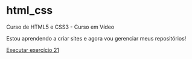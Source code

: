 # html_css
 Curso de HTML5 e CSS3 - Curso em Vídeo

Estou aprendendo a criar sites e agora vou gerenciar meus repositórios!

<a href= "https://carollkaren.github.io/html_css/ex021/index.html">Executar exercício 21</a>